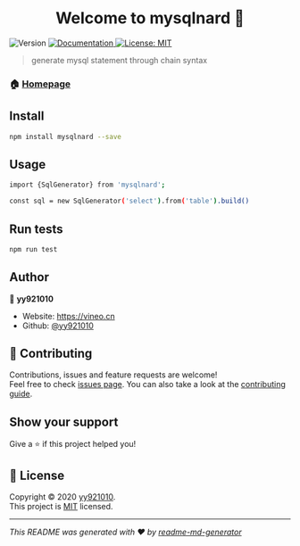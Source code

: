 <h1 align="center">Welcome to mysqlnard 👋</h1>
<p>
  <img alt="Version" src="https://img.shields.io/badge/version-1.0.0-blue.svg?cacheSeconds=2592000" />
  <a href="https://github.com/yy921010/mysqlext/wiki" target="_blank">
    <img alt="Documentation" src="https://img.shields.io/badge/documentation-yes-brightgreen.svg" />
  </a>
  <a href="https://github.com/yy921010/mysqlext/blob/master/LICENSE" target="_blank">
    <img alt="License: MIT" src="https://img.shields.io/badge/License-MIT-yellow.svg" />
  </a>
</p>

> generate mysql statement through chain syntax

### 🏠 [Homepage](https://github.com/yy921010/mysqlext)

## Install

```sh
npm install mysqlnard --save
```

## Usage

```sh
import {SqlGenerator} from 'mysqlnard';

const sql = new SqlGenerator('select').from('table').build()
```

## Run tests

```sh
npm run test
```

## Author

👤 **yy921010**

* Website: https://vineo.cn
* Github: [@yy921010](https://github.com/yy921010)

## 🤝 Contributing

Contributions, issues and feature requests are welcome!<br />Feel free to check [issues page](https://github.com/yy921010/mysqlext/issues). You can also take a look at the [contributing guide](https://github.com/yy921010/mysqlext/blob/master/CODE_OF_CONDUCT.md).

## Show your support

Give a ⭐️ if this project helped you!

## 📝 License

Copyright © 2020 [yy921010](https://github.com/yy921010).<br />
This project is [MIT](https://github.com/yy921010/mysqlext/blob/master/LICENSE) licensed.

***
_This README was generated with ❤️ by [readme-md-generator](https://github.com/kefranabg/readme-md-generator)_
